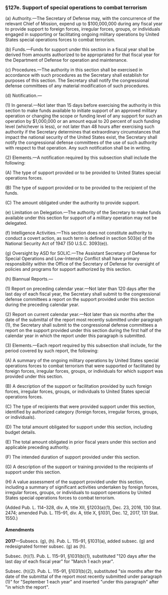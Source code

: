 ### §127e. Support of special operations to combat terrorism ###

(a) Authority.—The Secretary of Defense may, with the concurrence of the relevant Chief of Mission, expend up to $100,000,000 during any fiscal year to provide support to foreign forces, irregular forces, groups, or individuals engaged in supporting or facilitating ongoing military operations by United States special operations forces to combat terrorism.

(b) Funds.—Funds for support under this section in a fiscal year shall be derived from amounts authorized to be appropriated for that fiscal year for the Department of Defense for operation and maintenance.

(c) Procedures.—The authority in this section shall be exercised in accordance with such procedures as the Secretary shall establish for purposes of this section. The Secretary shall notify the congressional defense committees of any material modification of such procedures.

(d) Notification.—

(1) In general.—Not later than 15 days before exercising the authority in this section to make funds available to initiate support of an approved military operation or changing the scope or funding level of any support for such an operation by $1,000,000 or an amount equal to 20 percent of such funding level (whichever is less), or not later than 48 hours after exercising such authority if the Secretary determines that extraordinary circumstances that impact the national security of the United States exist, the Secretary shall notify the congressional defense committees of the use of such authority with respect to that operation. Any such notification shall be in writing.

(2) Elements.—A notification required by this subsection shall include the following:

(A) The type of support provided or to be provided to United States special operations forces.

(B) The type of support provided or to be provided to the recipient of the funds.

(C) The amount obligated under the authority to provide support.

(e) Limitation on Delegation.—The authority of the Secretary to make funds available under this section for support of a military operation may not be delegated.

(f) Intelligence Activities.—This section does not constitute authority to conduct a covert action, as such term is defined in section 503(e) of the National Security Act of 1947 (50 U.S.C. 3093(e)).

(g) Oversight by ASD for SOLIC.—The Assistant Secretary of Defense for Special Operations and Low-Intensity Conflict shall have primary responsibility within the Office of the Secretary of Defense for oversight of policies and programs for support authorized by this section.

(h) Biannual Reports.—

(1) Report on preceding calendar year.—Not later than 120 days after the last day of each fiscal year, the Secretary shall submit to the congressional defense committees a report on the support provided under this section during the preceding calendar year.

(2) Report on current calendar year.—Not later than six months after the date of the submittal of the report most recently submitted under paragraph (1), the Secretary shall submit to the congressional defense committees a report on the support provided under this section during the first half of the calendar year in which the report under this paragraph is submitted.

(3) Elements.—Each report required by this subsection shall include, for the period covered by such report, the following:

(A) A summary of the ongoing military operations by United States special operations forces to combat terrorism that were supported or facilitated by foreign forces, irregular forces, groups, or individuals for which support was provided under this section.

(B) A description of the support or facilitation provided by such foreign forces, irregular forces, groups, or individuals to United States special operations forces.

(C) The type of recipients that were provided support under this section, identified by authorized category (foreign forces, irregular forces, groups, or individuals).

(D) The total amount obligated for support under this section, including budget details.

(E) The total amount obligated in prior fiscal years under this section and applicable preceding authority.

(F) The intended duration of support provided under this section.

(G) A description of the support or training provided to the recipients of support under this section.

(H) A value assessment of the support provided under this section, including a summary of significant activities undertaken by foreign forces, irregular forces, groups, or individuals to support operations by United States special operations forces to combat terrorism.

(Added Pub. L. 114–328, div. A, title XII, §1203(a)(1), Dec. 23, 2016, 130 Stat. 2474; amended Pub. L. 115–91, div. A, title X, §1031, Dec. 12, 2017, 131 Stat. 1550.)

#### Amendments ####

**2017**—Subsecs. (g), (h). Pub. L. 115–91, §1031(a), added subsec. (g) and redesignated former subsec. (g) as (h).

Subsec. (h)(1). Pub. L. 115–91, §1031(b)(1), substituted "120 days after the last day of each fiscal year" for "March 1 each year".

Subsec. (h)(2). Pub. L. 115–91, §1031(b)(2), substituted "six months after the date of the submittal of the report most recently submitted under paragraph (1)" for "September 1 each year" and inserted "under this paragraph" after "in which the report".